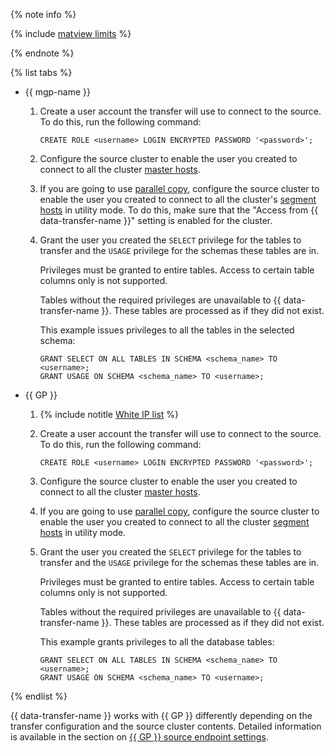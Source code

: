 {% note info %}

{% include [matview limits](../../../../_includes/data-transfer/pg-gp-matview.md) %}

{% endnote %}

{% list tabs %}


- {{ mgp-name }}
    
    1. Create a user account the transfer will use to connect to the source. To do this, run the following command:
    
        ```pgsql
        CREATE ROLE <username> LOGIN ENCRYPTED PASSWORD '<password>';
        ```

    1. Configure the source cluster to enable the user you created to connect to all the cluster [master hosts](../../../../managed-greenplum/concepts/index.md).
    
    1. If you are going to use [parallel copy](../../../../data-transfer/concepts/sharded.md), configure the source cluster to enable the user you created to connect to all the cluster's [segment hosts](../../../../managed-greenplum/concepts/index.md) in utility mode. To do this, make sure that the "Access from {{ data-transfer-name }}" setting is enabled for the cluster.
    
    1. Grant the user you created the `SELECT` privilege for the tables to transfer and the `USAGE` privilege for the schemas these tables are in.
    
       Privileges must be granted to entire tables. Access to certain table columns only is not supported.
    
       Tables without the required privileges are unavailable to {{ data-transfer-name }}. These tables are processed as if they did not exist.
    
       This example issues privileges to all the tables in the selected schema:
    
        ```pgsql
        GRANT SELECT ON ALL TABLES IN SCHEMA <schema_name> TO <username>;
        GRANT USAGE ON SCHEMA <schema_name> TO <username>;
        ```


- {{ GP }}
    
    1. {% include notitle [White IP list](../../../../_includes/data-transfer/configure-white-ip.md) %}
    
    1. Create a user account the transfer will use to connect to the source. To do this, run the following command:
    
        ```pgsql
        CREATE ROLE <username> LOGIN ENCRYPTED PASSWORD '<password>';
        ```

    1. Configure the source cluster to enable the user you created to connect to all the cluster [master hosts](../../../../managed-greenplum/concepts/index.md).
    
    1. If you are going to use [parallel copy](../../../../data-transfer/concepts/sharded.md), configure the source cluster to enable the user you created to connect to all the cluster [segment hosts](../../../../managed-greenplum/concepts/index.md) in utility mode.
    
    1. Grant the user you created the `SELECT` privilege for the tables to transfer and the `USAGE` privilege for the schemas these tables are in.
    
       Privileges must be granted to entire tables. Access to certain table columns only is not supported.
    
       Tables without the required privileges are unavailable to {{ data-transfer-name }}. These tables are processed as if they did not exist.
    
       This example grants privileges to all the database tables:
    
        ```pgsql
        GRANT SELECT ON ALL TABLES IN SCHEMA <schema_name> TO <username>;
        GRANT USAGE ON SCHEMA <schema_name> TO <username>;
        ```

{% endlist %}

{{ data-transfer-name }} works with {{ GP }} differently depending on the transfer configuration and the source cluster contents. Detailed information is available in the section on [{{ GP }} source endpoint settings](../../../../data-transfer/operations/endpoint/source/greenplum.md).